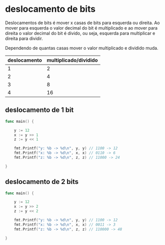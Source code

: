 # deslocamento de bits

Deslocamentos de bits é mover x casas de bits para esquerda ou direita. Ao mover para esquerda o valor decimal do bit é multiplicado e ao mover para direita o valor decimal do bit é divido, ou seja, esquerda para multiplicar e direita para dividir.

Dependendo de quantas casas mover o valor multiplicado e dividido muda.

|deslocamento |multiplicado/dividido	|
|---		  |---						|
|1			  |2						|
|2			  |4						|
|3			  |8						|
|4			  |16						|

## deslocamento de 1 bit

```go
func main() {

	y := 12
	x := y >> 1
	z := y << 1

	fmt.Printf("y: %b -> %d\n", y, y) // 1100 -> 12
	fmt.Printf("x: %b -> %d\n", x, x) // 0110 -> 6
	fmt.Printf("z: %b -> %d\n", z, z) // 11000 -> 24

}
```

## deslocamento de 2 bits

```go
func main() {

	y := 12
	x := y >> 2
	z := y << 2

	fmt.Printf("y: %b -> %d\n", y, y) // 1100 -> 12
	fmt.Printf("x: %b -> %d\n", x, x) // 0011 -> 3
	fmt.Printf("z: %b -> %d\n", z, z) // 110000 -> 48

}
```